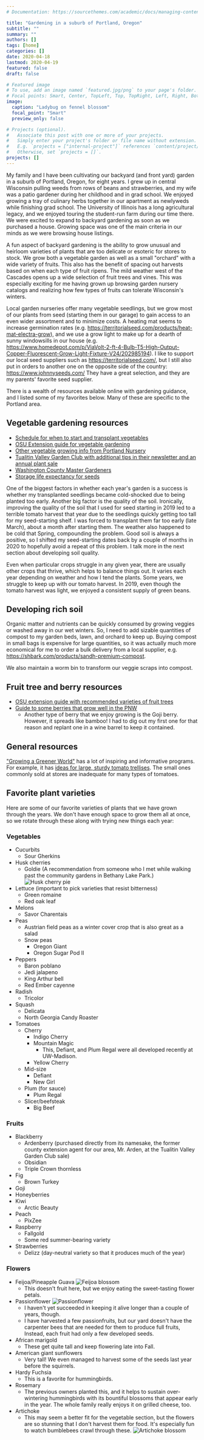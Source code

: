 ```yaml
---
# Documentation: https://sourcethemes.com/academic/docs/managing-content/

title: "Gardening in a suburb of Portland, Oregon"
subtitle: ""
summary: ""
authors: []
tags: [home]
categories: []
date: 2020-04-18
lastmod: 2020-04-19
featured: false
draft: false

# Featured image
# To use, add an image named `featured.jpg/png` to your page's folder.
# Focal points: Smart, Center, TopLeft, Top, TopRight, Left, Right, BottomLeft, Bottom, BottomRight.
image:
  caption: "Ladybug on fennel blossom"
  focal_point: "Smart"
  preview_only: false

# Projects (optional).
#   Associate this post with one or more of your projects.
#   Simply enter your project's folder or file name without extension.
#   E.g. `projects = ["internal-project"]` references `content/project/deep-learning/index.md`.
#   Otherwise, set `projects = []`.
projects: []
---
```

My family and I have been cultivating our backyard (and front yard) garden in a suburb of Portland, Oregon, for eight years.
I grew up in central Wisconsin pulling weeds from rows of beans and strawberries, and my wife was a patio
gardener during her childhood and in grad school.  We enjoyed growing a tray of culinary herbs together in our apartment as
newlyweds while finishing grad school.  The University of Illinois has a long agricultural legacy, and we enjoyed touring the student-run farm during our time there.  We were excited to expand to backyard
gardening as soon as we purchased a house. Growing space was one of the main criteria in our minds as we were browsing house listings.

A fun aspect of backyard gardening is the ability to grow unusual and heirloom varieties of plants that are
too delicate or esoteric for stores to stock.  We grow both a vegetable garden as well as a small "orchard"
with a wide variety of fruits.  This also has the benefit of spacing out harvests based on when each type of fruit ripens.  The mild weather west of the Cascades opens up a wide selection of fruit
trees and vines.  This was especially exciting for me having grown up browsing garden nursery
catalogs and realizing how few types of fruits can tolerate Wisconsin's winters.

Local garden nurseries offer many vegetable seedlings, but we grow most of our plants from seed (starting them in our garage) to gain
access to an even wider assortment and to minimize costs.  A heating mat seems to increase germination rates
(e.g. https://territorialseed.com/products/heat-mat-electra-grow), and we use a grow light to make up for a
dearth of sunny windowsills in our house (e.g. https://www.homedepot.com/p/ViaVolt-2-ft-4-Bulb-T5-High-Output-Copper-Fluorescent-Grow-Light-Fixture-V24/202985194).  I like to support our local seed suppliers such as https://territorialseed.com/, but I still also put in orders to another one
on the opposite side of the country: https://www.johnnyseeds.com/  They have a great selection, and they are
my parents' favorite seed supplier.

There is a wealth of resources available online with gardening guidance, and I listed some of my favorites below.  Many of these are specific to the Portland area.

## Vegetable gardening resources
 - [Schedule for when to start and transplant vegetables](https://portlandnursery.com/docs/veggies/VeggieCalendar.pdf)
 - [OSU Extension guide for vegetable gardening](https://catalog.extension.oregonstate.edu/sites/catalog/files/project/pdf/ec871.pdf)
 - [Other vegetable growing info from Portland Nursery](https://portlandnursery.com/veggies/)
 - [Tualitin Valley Garden Club with additional tips in their newsletter and an annual plant sale](http://www.tualatinvalleygardenclub.org/)
 - [Washington County Master Gardeners](http://washingtoncountymastergardeners.org/)
 - [Storage life expectancy for seeds](https://www.johnnyseeds.com/on/demandware.static/-/Library-Sites-JSSSharedLibrary/default/dw913ac4d0/assets/information/seed-storage-guide.pdf)

One of the biggest factors in whether each year's garden is a success is whether my transplanted seedlings became cold-shocked due to being planted too early.  Another big factor is the quality of the soil.  Ironically, improving the quality of the soil that I used for seed starting in 2019 led to a terrible tomato harvest that year due to the seedlings quickly getting too tall for my seed-starting shelf.  I was forced to transplant them far too early (late March), about a month after starting them.  The weather also happened to be cold that Spring, compounding the problem.  Good soil is always a positive, so I shifted my seed-starting dates back by a couple of months in 2020 to hopefully avoid a repeat of this problem.  I talk more in the next section about developing soil quality.

Even when particular crops struggle in any given year, there are usually other crops that thrive, which helps
to balance things out.  It varies each year depending on weather and how I tend the plants.  Some years, we
struggle to keep up with our tomato harvest.  In 2019, even though the tomato harvest was light, we
enjoyed a consistent supply of green beans.

## Developing rich soil

Organic matter and nutrients can be quickly consumed by growing veggies or washed away in our wet winters.
So, I need to add sizable quantities of compost to my garden beds, lawn, and orchard to keep up.  Buying compost
in small bags is expensive for large quantities, so it was actually much more economical for me to order a
bulk delivery from a local supplier, e.g. https://shbark.com/products/sandh-premium-compost.

We also maintain a worm bin to transform our veggie scraps into compost.

## Fruit tree and berry resources
 - [OSU extension guide with recommended varieties of fruit trees](https://catalog.extension.oregonstate.edu/sites/catalog/files/project/pdf/ec819.pdf)
 - [Guide to some berries that grow well in the PNW](http://grownorthwest.com/2013/03/fruits-and-berries-the-basics-of-growing-at-home/)
   - Another type of berry that we enjoy growing is the Goji berry.  However, it spreads like bamboo!  I had to dig out my first one for that reason and replant one in a wine barrel to keep it contained.

## General resources

["Growing a Greener World"](https://www.growingagreenerworld.com/) has a lot of inspiring and informative programs.  For example, it has [ideas for large, sturdy tomato trellises](https://www.growingagreenerworld.com/best-tomato-support-criteria/).  The small ones commonly sold at stores are inadequate for many types of tomatoes.

## Favorite plant varieties

Here are some of our favorite varieties of plants that we have grown through the years.  We don't have enough
space to grow them all at once, so we rotate through these along with trying new things each year:

### Vegetables
 - Cucurbits
   - Sour Gherkins
 - Husk cherries
   - Goldie (A recommendation from someone who I met while walking past the community gardens in Bethany Lake Park.) ![Husk cherry pie](img/husk-cherry-pie.jpg)
 - Lettuce (important to pick varieties that resist bitterness)
   - Green romaine
   - Red oak leaf
 - Melons
   - Savor Charentais
 - Peas
   - Austrian field peas as a winter cover crop that is also great as a salad
   - Snow peas
     - Oregon Giant
     - Oregon Sugar Pod II
 - Peppers
   - Baron poblano
   - Jedi jalapeno
   - King Arthur bell
   - Red Ember cayenne
 - Radish
   - Tricolor
 - Squash
   - Delicata
   - North Georgia Candy Roaster
 - Tomatoes
   - Cherry
     - Indigo Cherry
     - Mountain Magic
       - This, Defiant, and Plum Regal were all developed recently at UW-Madison.
     - Yellow Cherry
   - Mid-size
     - Defiant
     - New Girl
   - Plum (for sauce)
     - Plum Regal
   - Slicer/beefsteak
     - Big Beef

### Fruits
 - Blackberry
   - Ardenberry (purchased directly from its namesake, the former county extension agent for our area, Mr. Arden, at the Tualitin Valley Garden Club sale)
   - Obsidian
   - Triple Crown thornless
 - Fig
   - Brown Turkey
 - Goji
 - Honeyberries
 - Kiwi
   - Arctic Beauty
 - Peach
   - PixZee
 - Raspberry
   - Fallgold
   - Some red summer-bearing variety
 - Strawberries
   - Delizz (day-neutral variety so that it produces much of the year)

### Flowers
- Feijoa/Pineapple Guava ![Feijoa blossom](img/feijoa.jpg)
  - This doesn't fruit here, but we enjoy eating the sweet-tasting flower petals.
- Passionflower ![Passionflower](../../img/passionflower.jpg)
  - I haven't yet succeeded in keeping it alive longer than a couple of years, though.
  - I have harvested a few passionfruits, but our yard doesn't have the carpenter bees that are
    needed for them to produce full fruits,  Instead, each fruit had only a few developed seeds.
- African marigold
  - These get quite tall and keep flowering late into Fall.
- American giant sunflowers
  - Very tall!  We even managed to harvest some of the seeds last year before the squirrels.
- Hardy Fuchsia
  - This is a favorite for hummingbirds.
- Rosemary
  - The previous owners planted this, and it helps to sustain over-wintering hummingbirds with its bountiful blossoms that appear early in the year.  The whole family really enjoys it on grilled cheese, too.
- Artichoke
  - This may seem a better fit for the vegetable section, but the flowers are so stunning that I don't harvest them for food.  It's especially fun to watch bumblebees crawl through these. ![Artichoke blossom](img/artichoke.jpg)
